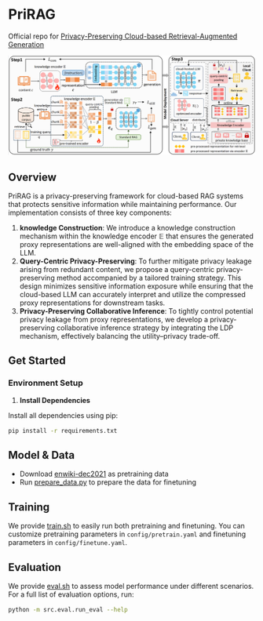 # PriRAG

Official repo for [Privacy-Preserving Cloud-based Retrieval-Augmented Generation]()

<div align=center>
<img src="assets/method.png" alt="PriRAG">
</div>

## Overview
PriRAG is a privacy-preserving framework for cloud-based RAG systems that protects sensitive information while maintaining performance. Our implementation consists of three key components:

1. **knowledge Construction**: We introduce a knowledge construction mechanism within the knowledge encoder $\mathbb{E}$ that ensures the generated proxy representations are well-aligned with the embedding space of the LLM.
2. **Query-Centric Privacy-Preserving**: To further mitigate privacy leakage arising from redundant content, we propose a query-centric privacy-preserving method accompanied by a tailored training strategy. This design minimizes sensitive information exposure while ensuring that the cloud-based LLM can accurately interpret and utilize the compressed proxy representations for downstream tasks.
3. **Privacy-Preserving Collaborative Inference**: To tightly control potential privacy leakage from proxy representations, we develop a privacy-preserving collaborative inference strategy by integrating the LDP mechanism, effectively balancing the utility–privacy trade-off.


## Get Started

### Environment Setup


1. **Install Dependencies**

Install all dependencies using pip:

```bash
pip install -r requirements.txt
```

## Model & Data
- Download [enwiki-dec2021](https://github.com/facebookresearch/atlas?tab=readme-ov-file#models) as pretraining data
- Run [prepare_data.py](data/finetune/prepare_data.py) to prepare the data for finetuning

## Training
We provide [train.sh](./script/train.sh) to easily run both pretraining and finetuning. You can customize pretraining parameters in `config/pretrain.yaml` and finetuning parameters in `config/finetune.yaml`.

## Evaluation
We provide [eval.sh](./script/eval.sh) to assess model performance under different scenarios. 
For a full list of evaluation options, run:
```bash
python -m src.eval.run_eval --help
```

<!-- ## Citation
If you use PriRAG in your research, please cite our paper:
```bibtex

``` -->

<!-- ## License -->